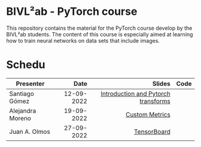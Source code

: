 # BIVL²ab - PyTorch course

This repository contains the material for the PyTorch course develop by the BIVL²ab students. The content of this course is especially aimed at learning how to train neural networks on data sets that include images.

# Schedu

| Presenter         | Date          | Slides             | Code |
| ----------------- | -------------:| --------------:    |  --------------:    |
| Santiago Gómez    | 12-09-2022    | [Introduction and Pytorch transforms](https://github.com/Sangohe/bivl2ab-pytorch/blob/main/slides/01-Pytorch_Introduction_and_transforms_module.pdf)| |
| Alejandra Moreno  | 19-09-2022    | [Custom Metrics](https://github.com/Sangohe/bivl2ab-pytorch/blob/main/slides/02-Custom_metrics.pdf)  | |
| Juan A. Olmos  | 27-09-2022    | [TensorBoard](https://github.com/Sangohe/bivl2ab-pytorch/blob/main/slides/03-tensorBoard.pdf)  | |
